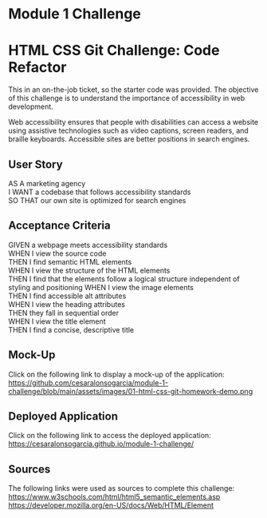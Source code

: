 # Module 1 Challenge
# HTML CSS Git Challenge: Code Refactor

This in an on-the-job ticket, so the starter code was provided. The objective of this challenge is to understand the importance of accessibility in web development. 

Web accessibility ensures that people with disabilities can access a website using assistive technologies such as video captions, screen readers, and braille keyboards. Accessible sites are better positions in search engines.

## User Story

AS A marketing agency  
I WANT a codebase that follows accessibility standards  
SO THAT our own site is optimized for search engines

## Acceptance Criteria

GIVEN a webpage meets accessibility standards  
WHEN I view the source code  
THEN I find semantic HTML elements  
WHEN I view the structure of the HTML elements  
THEN I find that the elements follow a logical   structure independent of styling and positioning
WHEN I view the image elements  
THEN I find accessible alt attributes  
WHEN I view the heading attributes  
THEN they fall in sequential order  
WHEN I view the title element  
THEN I find a concise, descriptive title

## Mock-Up

Click on the following link to display a mock-up of the application:  
https://github.com/cesaralonsogarcia/module-1-challenge/blob/main/assets/images/01-html-css-git-homework-demo.png

## Deployed Application

Click on the following link to access the deployed application:  
https://cesaralonsogarcia.github.io/module-1-challenge/

## Sources

The following links were used as sources to complete this challenge:  
https://www.w3schools.com/html/html5_semantic_elements.asp  
https://developer.mozilla.org/en-US/docs/Web/HTML/Element
